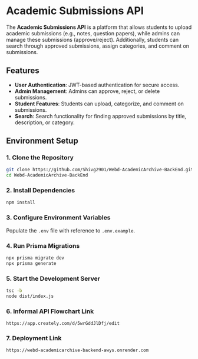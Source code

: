 
# Academic Submissions API

The **Academic Submissions API** is a platform that allows students to upload academic submissions (e.g., notes, question papers), while admins can manage these submissions (approve/reject). Additionally, students can search through approved submissions, assign categories, and comment on submissions.

## Features

- **User Authentication**: JWT-based authentication for secure access.
- **Admin Management**: Admins can approve, reject, or delete submissions.
- **Student Features**: Students can upload, categorize, and comment on submissions.
- **Search**: Search functionality for finding approved submissions by title, description, or category.

## Environment Setup

### 1. Clone the Repository

```bash
git clone https://github.com/Shivg2901/Webd-AcademicArchive-BackEnd.git
cd Webd-AcademicArchive-BackEnd
```

### 2. Install Dependencies

```bash
npm install
```

### 3. Configure Environment Variables

Populate the `.env` file with reference to `.env.example`.

### 4. Run Prisma Migrations

```bash
npx prisma migrate dev
npx prisma generate
```

### 5. Start the Development Server

```bash
tsc -b
node dist/index.js
```

### 6. Informal API Flowchart Link

```
https://app.creately.com/d/5wrGddJlDfj/edit
```

### 7. Deployment Link

```
https://webd-academicarchive-backend-awys.onrender.com
```
